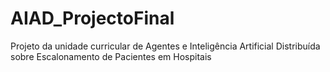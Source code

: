 # AIAD_ProjectoFinal
Projeto da unidade curricular de Agentes e Inteligência Artificial Distribuída sobre Escalonamento de Pacientes em Hospitais
